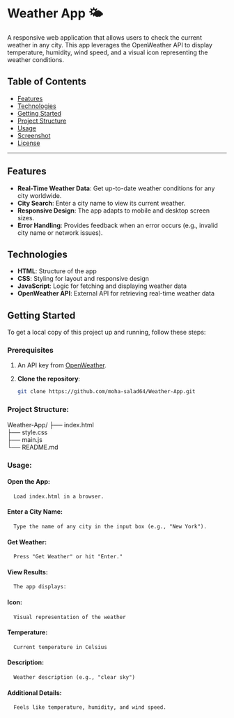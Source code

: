 # Weather App 🌤️

A responsive web application that allows users to check the current weather in any city. This app leverages the OpenWeather API to display temperature, humidity, wind speed, and a visual icon representing the weather conditions.

## Table of Contents

- [Features](#features)
- [Technologies](#technologies)
- [Getting Started](#getting-started)
- [Project Structure](#project-structure)
- [Usage](#usage)
- [Screenshot](#screenshot)
- [License](#license)

---

## Features

- **Real-Time Weather Data**: Get up-to-date weather conditions for any city worldwide.
- **City Search**: Enter a city name to view its current weather.
- **Responsive Design**: The app adapts to mobile and desktop screen sizes.
- **Error Handling**: Provides feedback when an error occurs (e.g., invalid city name or network issues).

## Technologies

- **HTML**: Structure of the app
- **CSS**: Styling for layout and responsive design
- **JavaScript**: Logic for fetching and displaying weather data
- **OpenWeather API**: External API for retrieving real-time weather data

## Getting Started

To get a local copy of this project up and running, follow these steps:

### Prerequisites

1. An API key from [OpenWeather](https://openweathermap.org/).
   
2. **Clone the repository**:
   ```bash
   git clone https://github.com/moha-salad64/Weather-App.git

### Project Structure:   
Weather-App/
   ├── index.html          
   ├── style.css           
   ├── main.js            
   └── README.md           

### Usage:
   #### Open the App: 
      Load index.html in a browser.
   #### Enter a City Name: 
      Type the name of any city in the input box (e.g., "New York").
   #### Get Weather: 
      Press "Get Weather" or hit "Enter."
   #### View Results:
      The app displays:
   #### Icon:
      Visual representation of the weather
   #### Temperature:
      Current temperature in Celsius
   #### Description:  
      Weather description (e.g., "clear sky")
   #### Additional Details: 
      Feels like temperature, humidity, and wind speed.
